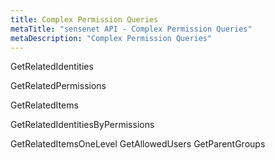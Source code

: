 ```yaml
---
title: Complex Permission Queries
metaTitle: "sensenet API - Complex Permission Queries"
metaDescription: "Complex Permission Queries"
---
```


GetRelatedIdentities

<tab category="permissions" article="permission-queries" example="getRelatedIdentities" />

GetRelatedPermissions
<tab category="permissions" article="permission-queries" example="getRelatedPermissions" />

GetRelatedItems
<tab category="permissions" article="permission-queries" example="getRelatedItems" />

GetRelatedIdentitiesByPermissions

<tab category="permissions" article="permission-queries" example="getRelatedIdentitiesByPermissions" />
GetRelatedItemsOneLevel

<tab category="permissions" article="permission-queries" example="getRelatedItemsOneLevel" />
GetAllowedUsers

<tab category="permissions" article="permission-queries" example="getAllowedUsers" />
GetParentGroups

<tab category="permissions" article="permission-queries" example="getParentGroups" />
